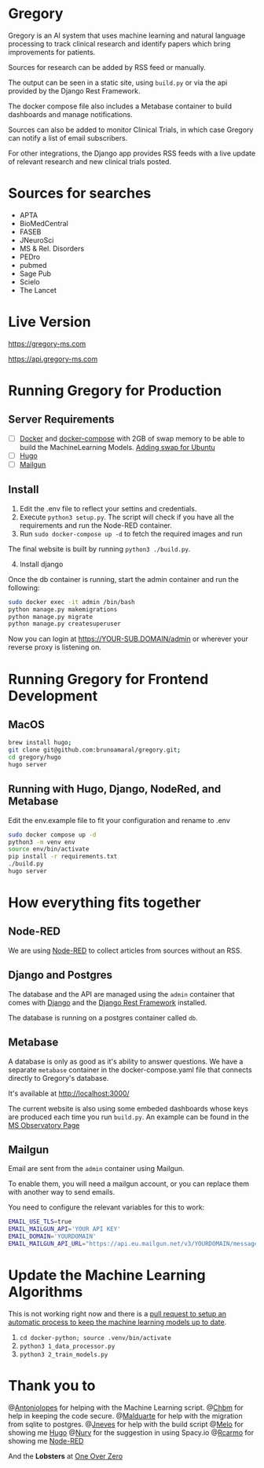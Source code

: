 # Gregory

Gregory is an AI system that uses machine learning and natural language processing to track
clinical research and identify papers which bring improvements for patients.

Sources for research can be added by RSS feed or manually. 

The output can be seen in a static site, using `build.py` or via the api provided by the Django Rest Framework.

The docker compose file also includes a Metabase container to build dashboards and manage notifications. 

Sources can also be added to monitor Clinical Trials, in which case Gregory can notify a list of email subscribers.

For other integrations, the Django app provides RSS feeds with a live update of relevant research and new clinical trials posted.

# Sources for searches

- APTA
- BioMedCentral
- FASEB
- JNeuroSci
- MS & Rel. Disorders
- PEDro
- pubmed
- Sage Pub
- Scielo
- The Lancet

# Live Version

<https://gregory-ms.com>

<https://api.gregory-ms.com>

# Running Gregory for Production

## Server Requirements

- [ ] [Docker](https://www.docker.com/) and [docker-compose](https://docs.docker.com/compose/) with 2GB of swap memory to be able to build the MachineLearning Models. [Adding swap for Ubuntu](https://www.digitalocean.com/community/tutorials/how-to-add-swap-space-on-ubuntu-20-04)
- [ ] [Hugo](https://gohugo.io/)
- [ ] [Mailgun](https://www.mailgun.com/)

## Install

1. Edit the .env file to reflect your settins and credentials.
2. Execute `python3 setup.py`. The script will check if you have all the requirements and run the Node-RED container.
3. Run `sudo docker-compose up -d` to fetch the required images and run

The final website is built by running `python3 ./build.py`.

4. Install django

Once the db container is running, start the admin container and run the following:

```bash
sudo docker exec -it admin /bin/bash
python manage.py makemigrations
python manage.py migrate
python manage.py createsuperuser
```

Now you can login at <https://YOUR-SUB.DOMAIN/admin> or wherever your reverse proxy is listening on.

# Running Gregory for Frontend Development

## MacOS

```bash
brew install hugo;
git clone git@github.com:brunoamaral/gregory.git;
cd gregory/hugo
hugo server 
```

## Running with Hugo, Django, NodeRed, and Metabase

Edit the env.example file to fit your configuration and rename to .env

```bash
sudo docker compose up -d
python3 -m venv env
source env/bin/activate
pip install -r requirements.txt
./build.py
hugo server
```

# How everything fits together

## Node-RED

We are using [Node-RED](https://nodered.org/) to collect articles from sources without an RSS.

## Django and Postgres

The database and the API are managed using the `admin` container that comes with [Django](https://www.djangoproject.com/) and the [Django Rest Framework](https://www.django-rest-framework.org/) installed.

The database is running on a postgres container called `db`.

## Metabase

A database is only as good as it's ability to answer questions. We have a separate `metabase` container in the docker-compose.yaml file that connects directly to Gregory's database.

It's available at <http://localhost:3000/>

The current website is also using some embeded dashboards whose keys are produced each time you run `build.py`. An example can be found in the [MS Observatory Page](https://gregory-ms.com/observatory/)

## Mailgun

Email are sent from the `admin`  container using Mailgun.

To enable them, you will need a mailgun account, or you can replace them with another way to send emails.

You need to configure the relevant variables for this to work:

```bash
EMAIL_USE_TLS=true
EMAIL_MAILGUN_API='YOUR API KEY'
EMAIL_DOMAIN='YOURDOMAIN'
EMAIL_MAILGUN_API_URL="https://api.eu.mailgun.net/v3/YOURDOMAIN/messages"
```

# Update the Machine Learning Algorithms

This is not working right now  and there is a [pull request to setup an automatic process to keep the machine learning models up to date](https://github.com/brunoamaral/gregory/pull/110).

1. `cd docker-python; source .venv/bin/activate`
2. `python3 1_data_processor.py`
3. `python3 2_train_models.py`

# Thank you to

@[Antoniolopes](https://github.com/antoniolopes) for helping with the Machine Learning script.
@[Chbm](https://github.com/chbm) for help in keeping the code secure.
@[Malduarte](https://github.com/malduarte) for help with the migration from sqlite to postgres.
@[Jneves](https://github.com/jneves) for help with the build script
@[Melo](https://github.com/melo) for showing me [Hugo](https://github.com/gohugoio/hugo)
@[Nurv](https://github.com/nurv) for the suggestion in using Spacy.io
@[Rcarmo](https://github.com/rcarmo) for showing me [Node-RED](https://github.com/node-red/node-red)

And the **Lobsters** at [One Over Zero](https://github.com/oneoverzero)
